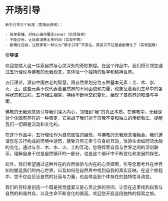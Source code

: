 # 开场引导
~~~
新手引导三个标准（需按此修改）：

- 简单易懂，对核心操作要全cover（实现简单）
- 不能过长，让玩家浪费太多时间（实现中等）
- 剧情化包装，让玩家有一种认为“新手引导”不存在，其实只不过是被剧情化了（实现困难）
~~~


**引导语**

欢迎您踏入这一探索自然与心灵深处的奇妙旅程。在这个作品中，我们将引领您通过五行理论与佛教的无我观念，来体验一个独特的哲学和精神世界。

五行理论，源自中国古老的智慧，将自然界划分为五种基本元素：金、木、水、火、土。这些元素不仅代表着自然界的不同面貌和力量，也象征着我们生命中的各种状态和过程。五行相生相克，持续不断地交织变化，展现了自然界的和谐与平衡。

佛教的无我观念则引导我们深入内心，领悟到“我”的真正本质。在佛教中，无我是对个体固有存在的一种否定，它挑战了我们对于自我不变和独立的传统看法，提醒我们一切都是流动和变化的。

在这个作品中，五行理论作为自然属性的展现，与佛教的无我观念相融合。我们邀请您在五行构成的环境中游历，感受自然元素与自身的互动，体验生命如同流水般的变化。通过与金、木、水、火、土的互动，您将探索自我与世界之间的深刻联系，理解自身不仅是自然循环的一部分，也是这个循环中不断变化和发展的存在。

此外，我们希望通过这种外在的自然体验与内在的心灵探索，引导您思考外在世界如何塑造我们的内心世界，以及如何在自然界中找到自我的真实反映。在这个旅程中，您不仅会见证自然的壮丽与力量，也会体会到个体存在的独特性与流变。

我们的目标是创造一个既是视觉盛宴又是心灵之旅的空间，让您在这里找到自我与自然的和谐共存，以及生命不断变化的美丽。欢迎您开启这段独特的探索之旅。

